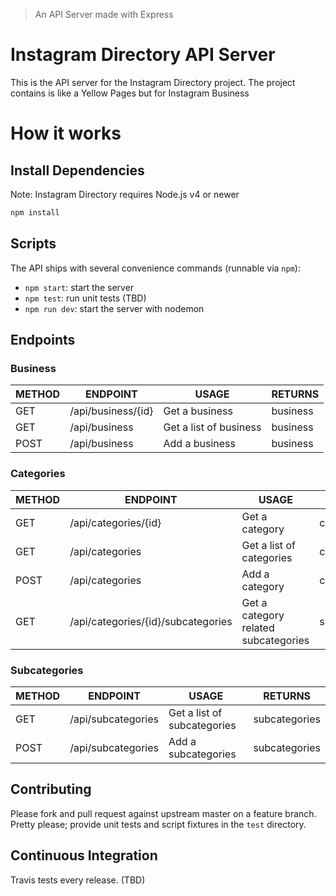 >An API Server made with Express
# Instagram Directory API Server

This is the API server for the Instagram Directory project. The project contains is like a Yellow Pages but for Instagram Business

# How it works

## Install Dependencies

Note: Instagram Directory requires Node.js v4 or newer

```bash
npm install
```

## Scripts

The API ships with several convenience commands (runnable via `npm`):

  * `npm start`: start the server
  * `npm test`: run unit tests (TBD)
  * `npm run dev`: start the server with nodemon

## Endpoints

### Business
| METHOD 	| ENDPOINT           	| USAGE                  	| RETURNS  	|
|--------	|--------------------	|------------------------	|----------	|
| GET    	| /api/business/{id} 	| Get a business         	| business 	|
| GET    	| /api/business      	| Get a list of business 	| business 	|
| POST   	| /api/business      	| Add a business         	| business 	|

### Categories

| METHOD 	| ENDPOINT           	| USAGE                  	| RETURNS  	|
|--------	|--------------------	|------------------------	|----------	|
| GET    	| /api/categories/{id} 	| Get a category       	| category 	|
| GET    	| /api/categories      	| Get a list of categories 	| categories 	|
| POST   	| /api/categories      	| Add a category       	| category 	|
| GET    	| /api/categories/{id}/subcategories      	| Get a category related subcategories 	| subcategories 	|

### Subcategories
| METHOD 	| ENDPOINT           	| USAGE                  	| RETURNS  	|
|--------	|--------------------	|------------------------	|----------	|
| GET    	| /api/subcategories      	| Get a list of subcategories 	| subcategories 	|
| POST   	| /api/subcategories      	| Add a subcategories         	| subcategories 	|

## Contributing

Please fork and pull request against upstream master on a feature branch. Pretty please; provide unit tests and script
fixtures in the `test` directory.

## Continuous Integration

Travis tests every release. (TBD)
